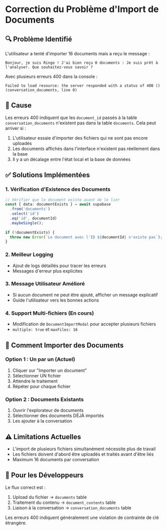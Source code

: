 # Correction du Problème d'Import de Documents

## 🔍 Problème Identifié

L'utilisateur a tenté d'importer 16 documents mais a reçu le message :
```
Bonjour, je suis Ringo ! J'ai bien reçu 0 documents : Je suis prêt à l'analyser. Que souhaitez-vous savoir ?
```

Avec plusieurs erreurs 400 dans la console :
```
Failed to load resource: the server responded with a status of 400 () (conversation_documents, line 0)
```

## 🔎 Cause

Les erreurs 400 indiquent que les `document_id` passés à la table `conversation_documents` n'existent pas dans la table `documents`. Cela peut arriver si :

1. L'utilisateur essaie d'importer des fichiers qui ne sont pas encore uploadés
2. Les documents affichés dans l'interface n'existent pas réellement dans la base
3. Il y a un décalage entre l'état local et la base de données

## ✅ Solutions Implémentées

### 1. Vérification d'Existence des Documents
```typescript
// Vérifier que le document existe avant de le lier
const { data: documentExists } = await supabase
  .from('documents')
  .select('id')
  .eq('id', documentId)
  .maybeSingle();
  
if (!documentExists) {
  throw new Error(`Le document avec l'ID ${documentId} n'existe pas`);
}
```

### 2. Meilleur Logging
- Ajout de logs détaillés pour tracer les erreurs
- Messages d'erreur plus explicites

### 3. Message Utilisateur Amélioré
- Si aucun document ne peut être ajouté, afficher un message explicatif
- Guide l'utilisateur vers les bonnes actions

### 4. Support Multi-fichiers (En cours)
- Modification de `DocumentImportModal` pour accepter plusieurs fichiers
- `multiple: true` et `maxFiles: 16`

## 📝 Comment Importer des Documents

### Option 1 : Un par un (Actuel)
1. Cliquer sur "Importer un document"
2. Sélectionner UN fichier
3. Attendre le traitement
4. Répéter pour chaque fichier

### Option 2 : Documents Existants
1. Ouvrir l'explorateur de documents
2. Sélectionner des documents DÉJÀ importés
3. Les ajouter à la conversation

## ⚠️ Limitations Actuelles

- L'import de plusieurs fichiers simultanément nécessite plus de travail
- Les fichiers doivent d'abord être uploadés et traités avant d'être liés
- Maximum 16 documents par conversation

## 🔧 Pour les Développeurs

Le flux correct est :
1. Upload du fichier → `documents` table
2. Traitement du contenu → `document_contents` table
3. Liaison à la conversation → `conversation_documents` table

Les erreurs 400 indiquent généralement une violation de contrainte de clé étrangère. 